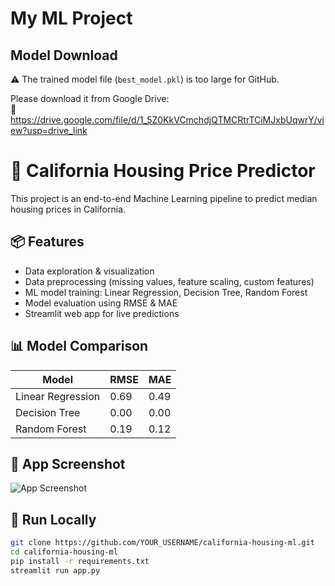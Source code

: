 # My ML Project

## Model Download
⚠️ The trained model file (`best_model.pkl`) is too large for GitHub.

Please download it from Google Drive:  
🔗 https://drive.google.com/file/d/1_5Z0KkVCmchdjQTMCRtrTCiMJxbUqwrY/view?usp=drive_link

# 🏡 California Housing Price Predictor

This project is an end-to-end Machine Learning pipeline to predict median housing prices in California.

## 📦 Features

- Data exploration & visualization
- Data preprocessing (missing values, feature scaling, custom features)
- ML model training: Linear Regression, Decision Tree, Random Forest
- Model evaluation using RMSE & MAE
- Streamlit web app for live predictions

## 📊 Model Comparison

| Model              | RMSE  | MAE  |
|-------------------|-------|------|
| Linear Regression | 0.69  | 0.49 |
| Decision Tree     | 0.00  | 0.00 |
| Random Forest     | 0.19  | 0.12 |

## 🚀 App Screenshot

![App Screenshot](Screenshot.png)

## 🧪 Run Locally

```bash
git clone https://github.com/YOUR_USERNAME/california-housing-ml.git
cd california-housing-ml
pip install -r requirements.txt
streamlit run app.py
